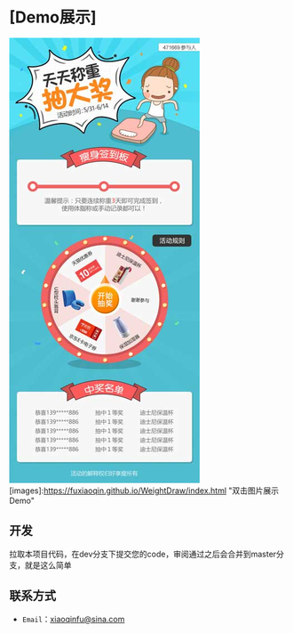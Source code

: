 ﻿# [Demo展示]
![images](https://github.com/Fuxiaoqin/WeightDraw/blob/master/images/weight2.jpg?raw=true)
[images]:https://fuxiaoqin.github.io/WeightDraw/index.html "双击图片展示Demo"

## 开发
拉取本项目代码，在dev分支下提交您的code，审阅通过之后会合并到master分支，就是这么简单

## 联系方式
- `Email`：xiaoqinfu@sina.com



